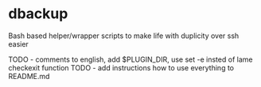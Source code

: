dbackup
=======

Bash based helper/wrapper scripts to make life with duplicity over ssh easier 

TODO - comments to english, add $PLUGIN_DIR, use set -e insted of lame checkexit function
TODO - add instructions how to use everything to README.md 
